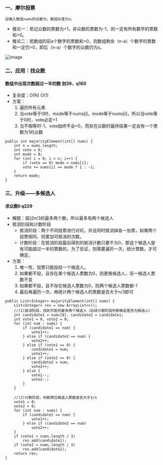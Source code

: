 ### 一、摩尔投票
```
设输入数组nums的众数为，数组长度为n。
```
- 推论一：若记众数的票数为+1，非众数的票数为-1，则一定有所有数字的票数和>0。
- 推论二：若数组的前a个数字的票数和=0，则数组剩余（n-a）个数字的票数和一定仍>0，即后（n-a）个数字的众数仍为x。

![image](http://note.youdao.com/yws/res/42559/3BBFF183132D4C26A2CD40451E0D0B51)

### 二、应用：找众数
#### 数组中出现次数超过一半的数 剑39、q160
- 复杂度：O(N) O(1)
- 方案：
  1. 遍历所有元素
    1. 当vote等于0时，mode等于nums[i]，mode等于nums[i]，所以当vote等于0时，vote必定+1
    2. 当不相等时-1，vote始终不会<0，而存在众数时最终结果一定会有一个票数为1的众数

```
public int majorityElement(int[] nums) {
    int n = nums.length;
    int vote = 0;
    int mode = 0;
    for (int i = 0; i < n; i++) {
        if (vote == 0) mode = nums[i];
        vote += nums[i] == mode ? 1 : -1;
    }
    return mode;
}
```

### 三、升级——多候选人
#### 求众数II q229
- 解题：超过n/3的最多两个数，所以最多有两个候选人
- 抵消阶段和计数阶段
  - 抵消阶段：两个不同投票进行对坑，并且同时抵消掉各一张票，如果两个投票相同，则累加可抵消的次数。
  - 计数阶段：在抵消阶段最后得到的抵消计数只要不为0，那这个候选人是有可能超过一半的票数的，为了验证，则需要遍历一次，统计票数，才可确定。
- 方案：
  1. 唯一性，投票只能投给一个候选人。
  2. 如果都不投，且存在某个候选人票数为0，则更换候选人，另一候选人票数不变
  3. 如果都不投，且不存在候选人票数为0，则两个候选人票数都-1
  4. 最后再遍历一次，再统计两个候选人的票数是否大于n/3即可

```
public List<Integer> majorityElement(int[] nums) {
    List<Integer> res = new ArrayList<>();
    //(1)抵消阶段，找到可能的最多两个候选人（后续计数阶段判断确定是否为候选人）
    int candidate1 = nums[0], candidate2 = candidate1;
    int vote1 = 0, vote2 = 0;
    for (int num : nums) {
        if (candidate1 == num) {
            vote1++;
        } else if (candidate2 == num) {
            vote2++;
        } else if (vote1 == 0) {
            candidate1 = num;
            vote1++;
        } else if (vote2 == 0) {
            candidate2 = num;
            vote2++;
        } else {
            vote1--;
            vote2--;
        }
    }

    //(2)计数阶段，判断两位候选人票数是否大于3/n
    vote1 = 0;
    vote2 = 0;
    for (int num : nums) {
        if (candidate1 == num) {
            vote1++;
        } else if (candidate2 == num)
            vote2++;
    }
    if (vote1 > nums.length / 3)
        res.add(candidate1);
    if (vote2 > nums.length / 3)
        res.add(candidate2);
    return res;
}
```